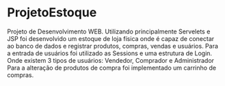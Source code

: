 # ProjetoEstoque

Projeto de Desenvolvimento WEB.
Utilizando principalmente Servelets e JSP foi desenvolvido um estoque de loja física onde é capaz de conectar ao banco de dados e registrar produtos, compras, vendas e usuários.
Para a entrada de usuários foi utilizado as Sessions e uma estrutura de Login. Onde existem 3 tipos de usuários: Vendedor, Comprador e Administrador
Para a alteração de produtos de compra foi implementado um carrinho de compras.
